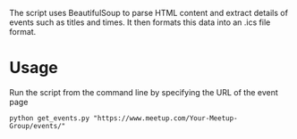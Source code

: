 The script uses BeautifulSoup to parse HTML content and extract details of events such as titles and times. It then formats this data into an .ics file format.

# Usage

Run the script from the command line by specifying the URL of the event page

```
python get_events.py "https://www.meetup.com/Your-Meetup-Group/events/"
```
